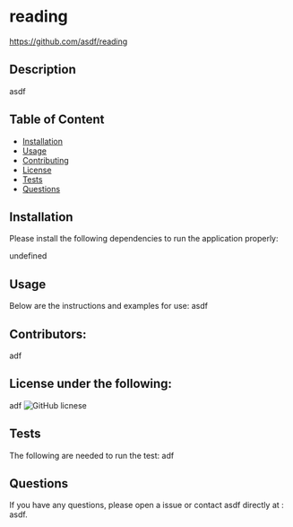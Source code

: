
# reading
https://github.com/asdf/reading

## Description
asdf

## Table of Content
- [Installation](#Installation)
- [Usage](#Usage)
- [Contributing](#Contributing)
- [License](#License)
- [Tests](#Tests)
- [Questions](#Questions)

## Installation
Please install the following dependencies to run the application properly:

undefined

## Usage
Below are the instructions and examples for use: 
asdf

## Contributors:
adf

## License under the following:
 adf
![GitHub licnese](https://img.shields.io/badge/license-MIT-blue.svg)

## Tests
The following are needed to run the test:
adf

## Questions
If you have any questions, please open a issue or contact asdf directly at : asdf.
